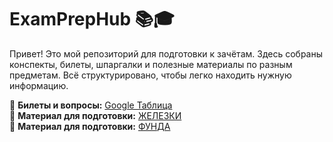# ExamPrepHub 📚🎓  

Привет! Это мой репозиторий для подготовки к зачётам. Здесь собраны конспекты, билеты, шпаргалки и полезные материалы по разным предметам. Всё структурировано, чтобы легко находить нужную информацию.  

📌 **Билеты и вопросы:** [Google Таблица](https://docs.google.com/spreadsheets/d/1GxMKHBOkXtlHMGHkJ5dOq1cFXHjKPMme_6dP6OjsZCU/edit?usp=sharing)  
📌 **Материал для подготовки:** [ЖЕЛЕЗКИ ](https://mai-806.github.io/fund-wiki/#lections1)  
📌 **Материал для подготовки:** [ФУНДА ](https://github.com/VladislavBay/Preparation_for_the-test_of_Zaitsev/blob/main/%D0%97%D0%B0%D0%B8%CC%86%D1%86%D0%B5%D0%B2%20%D0%B1%D0%B5%D0%B7%20%D0%A5%D1%83%D0%B8%CC%86%D0%BD%D0%B8.pdf)                              
